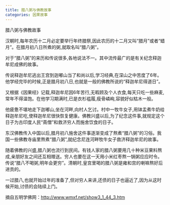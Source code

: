 ```yaml
---
title: 腊八粥与佛教故事
categories: 因果故事
---
```



	   
腊八粥与佛教故事

汉朝时,每年农历十二月必定要举行年终腊祭,因此农历的十二月又叫“腊月”或者“蜡月”。在腊月初八日所煮的粥,就取名叫“腊八粥”。

对于“腊八粥”的来历和传说很多,各地说法不一。其中流传最广的是有关纪念释迦牟尼成佛的故事。

传说释迦牟尼逃出王宫到迦嘟山当了和尚以后,学习经典,在深山之中苦度了6年。他学经完毕的时候,正是腊月初八日,也就是一般的佛教所说的“释迦牟尼得道日”。

又根据《因果经》记载,释迦牟尼因6年苦行,无暇顾及个人衣食,每天只吃一些麻麦,常年不得温饱。在他学习期满时,已是衣杉褴履,瘦骨嶙峋,容貌好似枯木一般。

他疲惫不堪地走下迦嘟山,坐在河畔,向村人乞讨。村中一牧牛女子,用钵盂煮牛奶给释迦牟尼吃,使释迦牟尼很快恢复健康。佛教兴盛以后,为了纪念这件事,就规定这个日子为古印度人民“斋僧”和救济穷人而施舍饮食的日子。

东汉佛教传入中国以后,腊月初八施舍这件事逐渐变成了熬煮“腊八粥”的习俗。我国一些佛教寺庙里熬煮“腊八粥”,就纪念尼连河畔牧牛女子救济释迦牟尼的故事。

随着佛教的兴盛,腊八粥也流行到民间。有钱人家的腊八粥要用几十种米豆果料熬成,亲朋好友之间还互相赠送。穷人也要在这一天用小米红枣熬一锅粥应应时令。传说“腊八不喝粥,明年会更穷”。清朝时,皇宫里喝的腊八粥是雍和宫的喇嘛熬好后进贡的。

一过腊八,也就开始过年的准备了,但对穷人来讲,还债的日子也逼近了,因为从这时候开始,讨债的会陆续上门。


摘自五明学佛网：http://www.wmxf.net/show3_1_44_3.htm